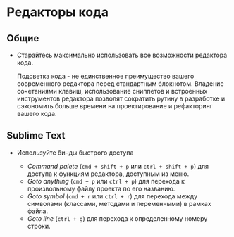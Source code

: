 #  Редакторы кода

## Общие

* Старайтесь максимально использовать все возможности редактора кода. 
  
  Подсветка кода - не единственное преимущество вашего современного редактора перед стандартным блокнотом. Владение 
  сочетаниями клавиш, использование сниппетов и встроенных инструментов редактора позволят сократить рутину в разработке
  и сэкономить больше времени на проектирование и рефакторинг вашего кода.

## Sublime Text

* Используйте бинды быстрого доступа

  * *Command palete* (`cmd + shift + p` или `ctrl + shift + p`) для доступа к функциям редактора, доступным из меню.
  * *Goto anything* (`cmd + p` или `ctrl + p`) для перехода к произвольному файлу проекта по его названию.
  * *Goto symbol* (`cmd + r` или `ctrl + r`) для перехода между символами (классами, методами и переменными) в рамках
  файла.
  * *Goto line* (`ctrl + g`) для перехода к определенному номеру строки.
